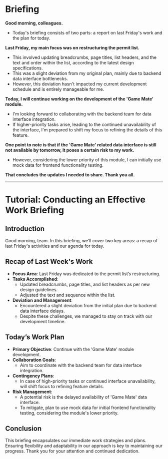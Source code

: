 # Briefing

**Good morning, colleagues.** 
- Today's briefing consists of two parts: a report on last Friday's work and the plan for today.

**Last Friday, my main focus was on restructuring the permit list.** 
- This involved updating breadcrumbs, page titles, list headers, and the text and order within the list, according to the latest design specifications. 
- This was a slight deviation from my original plan, mainly due to backend data interface bottlenecks. 
- However, this deviation hasn't impacted my current development schedule and is entirely manageable for me.

**Today, I will continue working on the development of the 'Game Mate' module.** 
- I'm looking forward to collaborating with the backend team for data interface integration. 
- If higher-priority tasks arise, leading to the continued unavailability of the interface, I'm prepared to shift my focus to refining the details of this feature.

**One point to note is that if the 'Game Mate' related data interface is still not available by tomorrow, it poses a certain risk to my work.** 
- However, considering the lower priority of this module, I can initially use mock data for frontend functionality testing.

**That concludes the updates I needed to share. Thank you all.**

---
# Tutorial: Conducting an Effective Work Briefing

## Introduction
Good morning, team. In this briefing, we’ll cover two key areas: a recap of last Friday's activities and our agenda for today.

## Recap of Last Week's Work
- **Focus Area**: Last Friday was dedicated to the permit list’s restructuring.
- **Tasks Accomplished**:
  - Updated breadcrumbs, page titles, and list headers as per new design guidelines.
  - Adjusted the text and sequence within the list.
- **Deviation and Management**:
  - Encountered a slight deviation from the initial plan due to backend data interface delays.
  - Despite these challenges, we managed to stay on track with our development timeline.

## Today’s Work Plan
- **Primary Objective**: Continue with the 'Game Mate' module development.
- **Collaboration Goals**:
  - Aim to coordinate with the backend team for data interface integration.
- **Contingency Plans**:
  - In case of high-priority tasks or continued interface unavailability, will shift focus to refining feature details.
- **Risk Management**:
  - A potential risk is the delayed availability of 'Game Mate' data interface.
  - To mitigate, plan to use mock data for initial frontend functionality testing, considering the module's lower priority.

## Conclusion
This briefing encapsulates our immediate work strategies and plans. Ensuring flexibility and adaptability in our approach is key to maintaining our progress. Thank you for your attention and continued dedication.